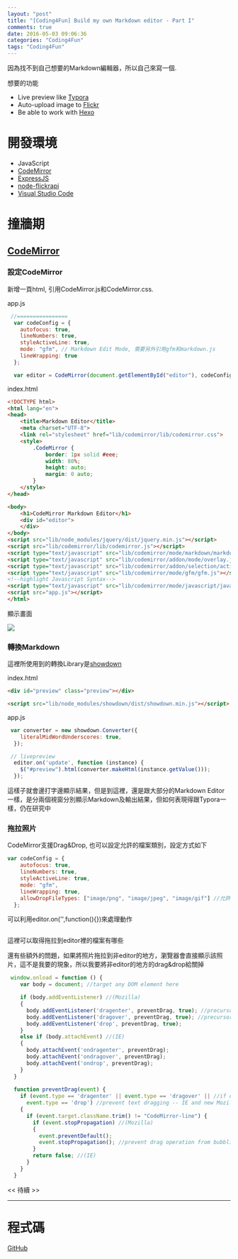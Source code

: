```yaml
---
layout: "post"
title: "[Coding4Fun] Build my own Markdown editor - Part I"
comments: true
date: 2016-05-03 09:06:36
categories: "Coding4Fun"
tags: "Coding4Fun"
---
```


因為找不到自己想要的Markdown編輯器，所以自己來寫一個.

想要的功能

* Live preview like [Typora](https://www.typora.io/)
* Auto-upload image to [Flickr](http://flickr.com/)
* Be able to work with [Hexo](https://hexo.io/zh-tw/)

<!-- more -->

# 開發環境

* JavaScript
* [CodeMirror](https://codemirror.net/)
* [ExpressJS](http://expressjs.com/)
* [node-flickrapi](https://github.com/Pomax/node-flickrapi)
* [Visual Studio Code](https://code.visualstudio.com/)

# 撞牆期

## [CodeMirror](CodeMirror)

### 設定CodeMirror

新增一頁html, 引用CodeMirror.js和CodeMirror.css. 

app.js

```javascript
 //================
  var codeConfig = {
    autofocus: true,
    lineNumbers: true,
    styleActiveLine: true,
    mode: "gfm", // Markdown Edit Mode, 需要另外引用gfm和markdown.js
    lineWrapping: true    
  };

  var editor = CodeMirror(document.getElementById("editor"), codeConfig);
```

index.html

```html
<!DOCTYPE html>
<html lang="en">
<head>
    <title>Markdown Editor</title>
    <meta charset="UTF-8">
    <link rel="stylesheet" href="lib/codemirror/lib/codemirror.css">
    <style>
        .CodeMirror {
            border: 1px solid #eee;
            width: 80%;
            height: auto;
            margin: 0 auto;
        }       
    </style>
</head>

<body>
    <h1>CodeMirror Markdown Editor</h1>
    <div id="editor">
    </div>  
</body>
<script src="lib/node_modules/jquery/dist/jquery.min.js"></script>
<script src="lib/codemirror/lib/codemirror.js"></script>
<script type="text/javascript" src="lib/codemirror/mode/markdown/markdown.js"></script>
<script type="text/javascript" src="lib/codemirror/addon/mode/overlay.js"></script>
<script type="text/javascript" src="lib/codemirror/addon/selection/active-line.js"></script>
<script type="text/javascript" src="lib/codemirror/mode/gfm/gfm.js"></script>
<!--highlight Javascript Syntax-->
<script type="text/javascript" src="lib/codemirror/mode/javascript/javascript.js"></script>
<script src="app.js"></script>
</html>
```

顯示畫面

![](https://farm8.staticflickr.com/7678/26783417845_b60a071a13_o.png)

### 轉換Markdown

這裡所使用到的轉換Library是[showdown](https://github.com/showdownjs/showdown)

index.html

```html
<div id="preview" class="preview"></div>   

<script src="lib/node_modules/showdown/dist/showdown.min.js"></script>
```

app.js

```javascript
 var converter = new showdown.Converter({
    literalMidWordUnderscores: true,
  });

 // livepreview
  editor.on('update', function (instance) {
    $("#preview").html(converter.makeHtml(instance.getValue()));
  });
```

這樣子就會邊打字邊顯示結果，但是到這裡，還是跟大部分的Markdown Editor一樣，是分兩個視窗分別顯示Markdown及輸出結果，但如何表現得跟Typora一樣，仍在研究中



### 拖拉照片

CodeMirror支援Drag&Drop, 也可以設定允許的檔案類別，設定方式如下

```javascript
var codeConfig = {
    autofocus: true,
    lineNumbers: true,
    styleActiveLine: true,
    mode: "gfm",
    lineWrapping: true,
    allowDropFileTypes: ["image/png", "image/jpeg", "image/gif"] //允許上傳的圖片類型:png,jpg,gif
  };
```

可以利用editor.on('',function(){})來處理動作

```javascript

```

這裡可以取得拖拉到editor裡的檔案有哪些

還有些額外的問題，如果將照片拖拉到非editor的地方，瀏覽器會直接顯示該照片，這不是我要的現象，所以我要將非editor的地方的drag&drop給關掉

```javascript
 window.onload = function () {
    var body = document; //target any DOM element here

    if (body.addEventListener) //(Mozilla)
    {
      body.addEventListener('dragenter', preventDrag, true); //precursor for drop event
      body.addEventListener('dragover', preventDrag, true); //precursor for drop event
      body.addEventListener('drop', preventDrag, true);
    }
    else if (body.attachEvent) //(IE)
    {
      body.attachEvent('ondragenter', preventDrag);
      body.attachEvent('ondragover', preventDrag);
      body.attachEvent('ondrop', preventDrag);
    }
  }
  
  function preventDrag(event) {
    if (event.type == 'dragenter' || event.type == 'dragover' || //if drag over event -- allows for drop event to be captured, in case default for this is to not allow drag over target
      event.type == 'drop') //prevent text dragging -- IE and new Mozilla (like Firefox 3.5+)
    {
      if (event.target.className.trim() != "CodeMirror-line") {        
        if (event.stopPropagation) //(Mozilla)
        {
          event.preventDefault();
          event.stopPropagation(); //prevent drag operation from bubbling up and causing text to be modified on old Mozilla (before Firefox 3.5, which doesn't have drop event -- this avoids having to capture old dragdrop event)
        }
        return false; //(IE)
      }
    }
  }  
```



<< 待續 >>

------

# 程式碼

[GitHub](https://github.com/chgc/markdown)
